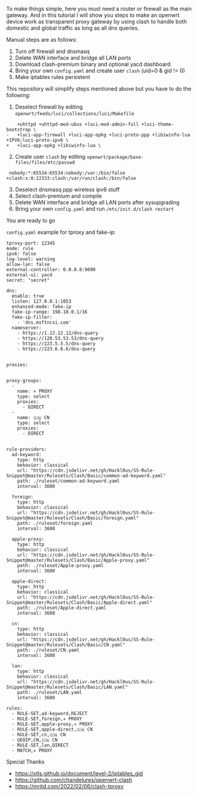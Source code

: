To make things simple, here you must need a router or firewall as the main gateway. And in this tutorial I will show you steps to make an openwrt device work as transparent proxy gateway by using clash to handle both domestic and global traffic as long as all dns queries.

Manual steps are as follows:

1. Turn off firewall and dnsmasq
2. Delete WAN interface and bridge all LAN ports
3. Download clash-premium binary and optional yacd dashboard
4. Bring your own `config.yaml` and create user `clash` (uid=0 & gid != 0)
5. Make iptables rules persistent


This repository will simplify steps mentioned above but you have to do the following:

1. Deselect firewall by editing `openwrt/feeds/luci/collections/luci/Makefile`
```
 	+uhttpd +uhttpd-mod-ubus +luci-mod-admin-full +luci-theme-bootstrap \
-	+luci-app-firewall +luci-app-opkg +luci-proto-ppp +libiwinfo-lua +IPV6:luci-proto-ipv6 \
+	+luci-app-opkg +libiwinfo-lua \
```
2. Create user `clash` by editing  `openwrt/package/base-files/files/etc/passwd`
```
 nobody:*:65534:65534:nobody:/var:/bin/false
+clash:x:0:22333:clash:/var/run/clash:/bin/false
```
3. Deselect dnsmasq ppp wireless ipv6 stuff
4. Select clash-premium and compile
5. Delete WAN interface and bridge all LAN ports after sysupgrading
6. Bring your own `config.yaml` and run `/etc/init.d/clash restart`

You are ready to go


`config.yaml` example for tproxy and fake-ip:
```
tproxy-port: 12345
mode: rule
ipv6: false
log-level: warning
allow-lan: false
external-controller: 0.0.0.0:9090
external-ui: yacd
secret: "secret"

dns:
  enable: true
  listen: 127.0.0.1:1053
  enhanced-mode: fake-ip
  fake-ip-range: 198.18.0.1/16
  fake-ip-filter:
    - 'dns.msftncsi.com'
  nameserver:
    - https://1.12.12.12/dns-query
    - https://120.53.53.53/dns-query
    - https://223.5.5.5/dns-query
    - https://223.6.6.6/dns-query
    

proxies:


proxy-groups:
  - 
    name: ✈️ PROXY
    type: select
    proxies: 
      - DIRECT
  -
    name: 🇨🇳 CN
    type: select
    proxies:
      - DIRECT


rule-providers:
  ad-keyword:
    type: http
    behavior: classical
    url: "https://cdn.jsdelivr.net/gh/Hackl0us/SS-Rule-Snippet@master/Rulesets/Clash/Basic/common-ad-keyword.yaml"
    path: ./ruleset/common-ad-keyword.yaml
    interval: 3600

  foreign:
    type: http
    behavior: classical
    url: "https://cdn.jsdelivr.net/gh/Hackl0us/SS-Rule-Snippet@master/Rulesets/Clash/Basic/foreign.yaml"
    path: ./ruleset/foreign.yaml
    interval: 3600
    
  apple-proxy:
    type: http
    behavior: classical
    url: "https://cdn.jsdelivr.net/gh/Hackl0us/SS-Rule-Snippet@master/Rulesets/Clash/Basic/Apple-proxy.yaml"
    path: ./ruleset/Apple-proxy.yaml
    interval: 3600

  apple-direct:
    type: http
    behavior: classical
    url: "https://cdn.jsdelivr.net/gh/Hackl0us/SS-Rule-Snippet@master/Rulesets/Clash/Basic/Apple-direct.yaml"
    path: ./ruleset/Apple-direct.yaml
    interval: 3600

  cn:
    type: http
    behavior: classical
    url: "https://cdn.jsdelivr.net/gh/Hackl0us/SS-Rule-Snippet@master/Rulesets/Clash/Basic/CN.yaml"
    path: ./ruleset/CN.yaml
    interval: 3600

  lan:
    type: http
    behavior: classical
    url: "https://cdn.jsdelivr.net/gh/Hackl0us/SS-Rule-Snippet@master/Rulesets/Clash/Basic/LAN.yaml"
    path: ./ruleset/LAN.yaml
    interval: 3600

rules:
  - RULE-SET,ad-keyword,REJECT
  - RULE-SET,foreign,✈️ PROXY
  - RULE-SET,apple-proxy,✈️ PROXY
  - RULE-SET,apple-direct,🇨🇳 CN
  - RULE-SET,cn,🇨🇳 CN
  - GEOIP,CN,🇨🇳 CN
  - RULE-SET,lan,DIRECT
  - MATCH,✈️ PROXY
```

Special Thanks
- <https://xtls.github.io/document/level-2/iptables_gid>
- <https://github.com/chandelures/openwrt-clash>
- <https://mritd.com/2022/02/06/clash-tproxy>


